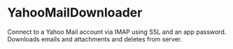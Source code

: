 # YahooMailDownloader
Connect to a Yahoo Mail account via IMAP using SSL and an app password. Downloads emails and attachments and deletes from server.

